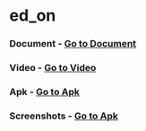 # ed_on
 
   
 ### Document  - <a href = "https://docs.google.com/document/d/1kYXWZ0l__M8TVIMku4As27-AmhhQepQ3w08iftx7haA/edit?usp=sharing"> Go to Document </a>
 ### Video - <a href = "https://www.youtube.com/watch?v=Guh_YK3DPNA"> Go to Video </a>
 ### Apk - <a href = "https://drive.google.com/file/d/1AKfA_YPy_k2m7v5iHbqHlXMCGyQqTWrK/view?usp=sharing"> Go to Apk </a> 
 


### Screenshots - <a href = "https://github.com/MuskanLudhiyani/EdOn/tree/master/screenshots"> Go to Apk </a> 
 
